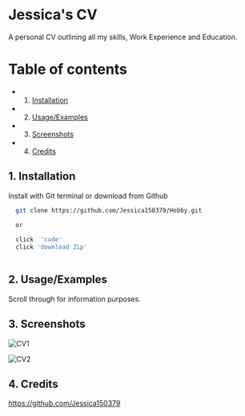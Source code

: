 <!-- vscode-markdown-toc -->


<!-- vscode-markdown-toc-config
	numbering=true
	autoSave=true
	/vscode-markdown-toc-config -->
<!-- /vscode-markdown-toc -->
# Jessica's CV

A personal CV outlining all my skills, Work Experience and Education.

# Table of contents

* 1. [Installation](#Installation)
* 2. [Usage/Examples](#UsageExamples)
* 3. [Screenshots](#Screenshots)
* 4. [Credits](#Credits)




##  1. <a name='Installation'></a>Installation

Install with Git terminal or download from Github

```bash
  git clone https://github.com/Jessica150379/Hobby.git

  or 
  
  click  'code'
  click 'download Zip'
 


```
    
##  2. <a name='UsageExamples'></a>Usage/Examples

Scroll through for information purposes. 





##  3. <a name='Screenshots'></a>Screenshots

![CV1](https://user-images.githubusercontent.com/98829559/154255018-fac17a72-429d-4b10-a908-4a5b92cda15d.png)

![CV2](https://user-images.githubusercontent.com/98829559/154255123-765fe189-102a-4c8b-b787-e72a011bb5be.png)


##  4. <a name='Credits'></a>Credits
https://github.com/Jessica150379